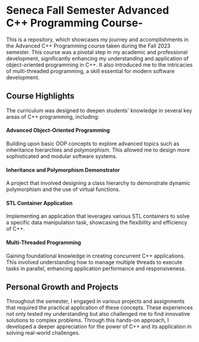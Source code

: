 # Seneca Fall Semester Advanced C++ Programming Course-
This is a repository, which showcases my journey and accomplishments in the Advanced C++ Programming course taken during the Fall 2023 semester. 
This course was a pivotal step in my academic and professional development, significantly enhancing my understanding and application of object-oriented programming in C++. 
It also introduced me to the intricacies of multi-threaded programming, a skill essential for modern software development.

## Course Highlights
The curriculum was designed to deepen students' knowledge in several key areas of C++ programming, including:

#### Advanced Object-Oriented Programming
Building upon basic OOP concepts to explore advanced topics such as inheritance hierarchies and polymorphism. This allowed me to design more sophisticated and modular software systems.

#### Inheritance and Polymorphism Demonstrator
A project that involved designing a class hierarchy to demonstrate dynamic polymorphism and the use of virtual functions.

#### STL Container Application
Implementing an application that leverages various STL containers to solve a specific data manipulation task, showcasing the flexibility and efficiency of C++.

#### Multi-Threaded Programming
Gaining foundational knowledge in creating concurrent C++ applications. This involved understanding how to manage multiple threads to execute tasks in parallel, enhancing application performance and responsiveness.


## Personal Growth and Projects
Throughout the semester, I engaged in various projects and assignments that required the practical application of these concepts. 
These experiences not only tested my understanding but also challenged me to find innovative solutions to complex problems.
Through this hands-on approach, I developed a deeper appreciation for the power of C++ and its application in solving real-world challenges.

